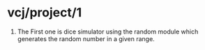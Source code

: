 # vcj/project/1
1. The First one is dice simulator using the random module which generates the random number in a given range.

